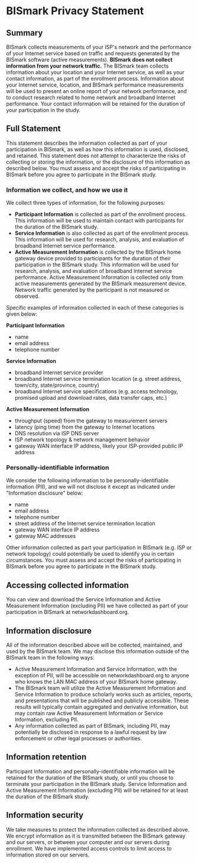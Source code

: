 BISmark Privacy Statement
=========================

Summary
-------

BISmark collects measurements of your ISP's network and the performance of your
Internet service based on traffic and requests generated by the BISmark
software (active measurements). **BISmark does not collect information from
your network traffic.** The BISmark team collects information about your
location and your Internet service, as well as your contact information, as
part of the enrollment process. Information about your Internet service,
location, and BISmark performance measurements will be used to present an
online report of your network performance, and to conduct research related to
home network and broadband Internet performance. Your contact information will
be retained for the duration of your participation in the study.

Full Statement
--------------

This statement describes the information collected as part of your
participation in BISmark, as well as how this information is used, disclosed,
and retained. This statement does not attempt to characterize the risks of
collecting or storing the information, or the disclosure of this information as
described below. You must assess and accept the risks of participating in
BISmark before you agree to participate in the BISmark study.

### Information we collect, and how we use it

We collect three types of information, for the following purposes:

- **Participant Information** is collected as part of the enrollment process. This
  information will be used to maintain contact with participants for the
  duration of the BISmark study.
- **Service Information** is also collected as part of the enrollment process. This
  information will be used for research, analysis, and evaluation of broadband
  Internet service performance.
- **Active Measurement Information** is collected by the BISmark home gateway
  device provided to participants for the duration of their participation in
  the BISmark study. This information will be used for research, analysis, and
  evaluation of broadband Internet service performance. Active Measurement
  Information is collected only from active measurements generated by the
  BISmark measurement device. Network traffic generated by the participant is
  not measured or observed.


Specific examples of information collected in each of these categories is given
below:

**Participant Information**

- name
- email address
- telephone number

**Service Information**

- broadband Internet service provider
- broadband Internet service termination location (e.g. street address,
  town/city, state/province, country)
- broadband Internet service specifications (e.g. access technology, promised
  upload and download rates, data transfer caps, etc.)

**Active Measurement Information**

- throughput (speed) from the gateway to measurement servers
- latency (ping time) from the gateway to Internet locations
- DNS resolution via ISP DNS server
- ISP network topology & network management behavior
- gateway WAN interface IP address, likely your ISP-provided public IP address

### Personally-identifiable information

We consider the following information to be personally-identifiable information
(PII), and we will not disclose it except as indicated under "Information
disclosure" below:

- name
- email address
- telephone number
- street address of the Internet service termination location
- gateway WAN interface IP address
- gateway MAC addresses

Other information collected as part your participation in BISmark (e.g. ISP or
network topology) could potentially be used to identify you in certain
circumstances. You must assess and accept the risks of participating in BISmark
before you agree to participate in the BISmark study.

Accessing collected information
-------------------------------

You can view and download the Service Information and Active Measurement
Information (excluding PII) we have collected as part of your participation in
BISmark at networkdashboard.org.

Information disclosure
----------------------

All of the information described above will be collected, maintained, and used
by the BISmark team. We may disclose this information outside of the BISmark
team in the following ways:

- Active Measurement Information and Service Information, with the exception of
  PII, will be accessible on networkdashboard.org to anyone who knows the LAN
  MAC address of your BISmark home gateway.
- The BISmark team will utilize the Active Measurement Information and Service
  Information to produce scholarly works such as articles, reports, and
  presentations that will be published and publicly accessible. These results
  will typically contain aggregated and derivative information, but may contain
  raw Active Measurement Information or Service Information, excluding PII.
- Any information collected as part of BISmark, including PII, may potentially
  be disclosed in response to a lawful request by law enforcement or other
  legal processes or authorities.

Information retention
---------------------

Participant Information and personally-identifiable information will be
retained for the duration of the BISmark study, or until you choose to
terminate your participation in the BISmark study. Service Information and
Active Measurement Information (excluding PII) will be retained for at least
the duration of the BISmark study.

Information security
--------------------

We take measures to protect the information collected as described above. We
encrypt information as it is transmitted between the BISmark gateway and our
servers, or between your computer and our servers during enrollment. We have
implemented access controls to limit access to information stored on our
servers.
